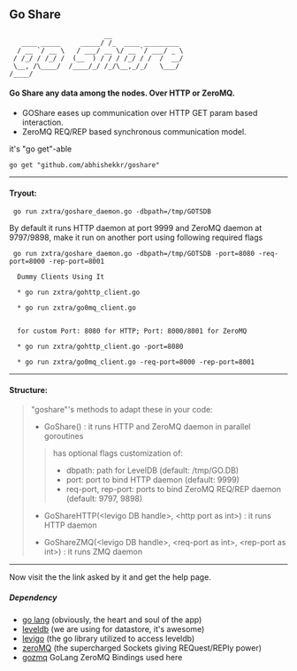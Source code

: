 ## Go Share

```ASCII
                        __
   ____ _____     _____/ /_  ____ _________
  / __ `/ __ \   / ___/ __ \/ __ `/ ___/ _ \
 / /_/ / /_/ /  (__  ) / / / /_/ / /  /  __/
 \__, /\____/  /____/_/ /_/\__,_/_/   \___/
/____/

```

#### Go Share any data among the nodes. Over HTTP or ZeroMQ.

* GOShare eases up communication over HTTP GET param based interaction.
* ZeroMQ REQ/REP based synchronous communication model.

it's "go get"-able

``` go get "github.com/abhishekkr/goshare" ```

***

#### Tryout:

```Shell
 go run zxtra/goshare_daemon.go -dbpath=/tmp/GOTSDB
```

By default it runs HTTP daemon at port 9999 and ZeroMQ daemon at 9797/9898,
make it run on another port using following required flags

```Shell
 go run zxtra/goshare_daemon.go -dbpath=/tmp/GOTSDB -port=8080 -req-port=8000 -rep-port=8001
```

```ASCII
  Dummy Clients Using It

  * go run zxtra/gohttp_client.go

  * go run zxtra/go0mq_client.go


  for custom Port: 8080 for HTTP; Port: 8000/8001 for ZeroMQ

  * go run zxtra/gohttp_client.go -port=8080

  * go run zxtra/go0mq_client.go -req-port=8000 -rep-port=8001
```

***

#### Structure:

> "goshare"'s methods to adapt these in your code:
>
> * GoShare() : it runs HTTP and ZeroMQ daemon in parallel goroutines
> > has optional flags customization of:
> > * dbpath: path for LevelDB (default: /tmp/GO.DB)
> > * port: port to bind HTTP daemon (default: 9999)
> > * req-port, rep-port: ports to bind ZeroMQ REQ/REP daemon (default: 9797, 9898)
>
> * GoShareHTTP(&lt;levigo DB handle&gt;, &lt;http port as int&gt;) : it runs HTTP daemon
>
> * GoShareZMQ(&lt;levigo DB handle&gt;, &lt;req-port as int&gt;, &lt;rep-port as int&gt;) : it runs ZMQ daemon
>

***

Now visit the the link asked by it and get the help page.

##### Dependency
* [go lang](http://golang.org/doc/install) (obviously, the heart and soul of the app)
* [leveldb](http://en.wikipedia.org/wiki/LevelDB) (we are using for datastore, it's awesome)
* [levigo](https://github.com/jmhodges/levigo/blob/master/README.md) (the go library utilized to access leveldb)
* [zeroMQ](http://zeromq.org/) (the supercharged Sockets giving REQuest/REPly power)
* [gozmq](https://github.com/alecthomas/gozmq) GoLang ZeroMQ Bindings used here

